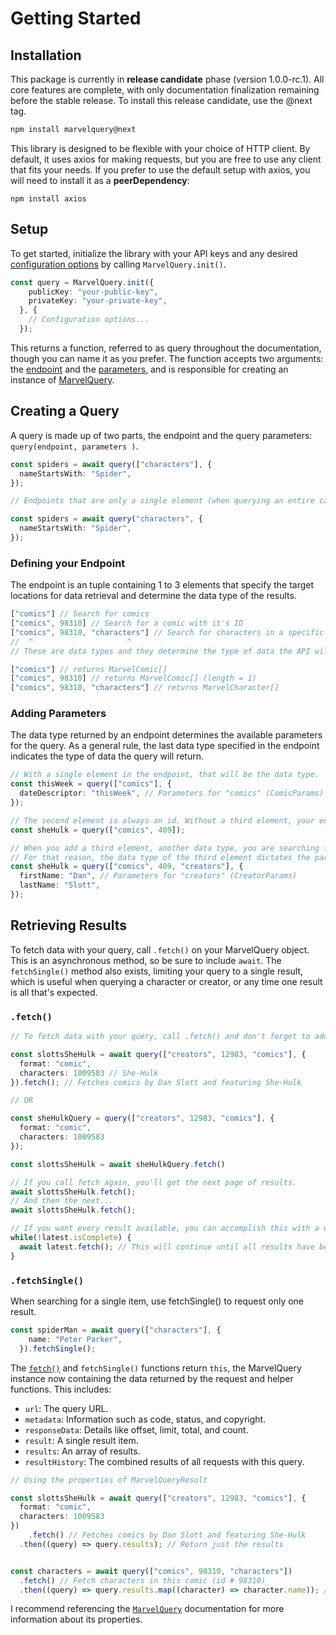 # Getting Started

## Installation

This package is currently in **release candidate** phase (version 1.0.0-rc.1). All core features are complete, with only documentation finalization remaining before the stable release. To install this release candidate, use the @next tag.

```bash npm2yarn
npm install marvelquery@next
```

This library is designed to be flexible with your choice of HTTP client. By default, it uses axios for making requests, but you are free to use any client that fits your needs. If you prefer to use the default setup with axios, you will need to install it as a **peerDependency**:

```shell
npm install axios
```

## Setup

To get started, initialize the library with your API keys and any desired [configuration options](#config) by calling `MarvelQuery.init()`.

```ts
const query = MarvelQuery.init({
    publicKey: "your-public-key",
    privateKey: "your-private-key",
  }, {
    // Configuration options...
  });
```

This returns a function, referred to as query throughout the documentation, though you can name it as you prefer. The function accepts two arguments: the [endpoint](#endpoint) and the [parameters](api-parameters.md), and is responsible for creating an instance of [MarvelQuery](#marvelquery).

## Creating a Query

A query is made up of two parts, the endpoint and the query parameters: `query(endpoint, parameters )`.

```ts
const spiders = await query(["characters"], {
  nameStartsWith: "Spider",
});

// Endpoints that are only a single element (when querying an entire category/data-type) you can remove the brackets

const spiders = await query("characters", {
  nameStartsWith: "Spider",
});
```

### Defining your Endpoint

The endpoint is an tuple containing 1 to 3 elements that specify the target locations for data retrieval and determine the data type of the results.

```ts
["comics"] // Search for comics
["comics", 98310] // Search for a comic with it's ID
["comics", 98310, "characters"] // Search for characters in a specific comic
//  ^                     ^
// These are data types and they determine the type of data the API will return.

["comics"] // returns MarvelComic[]
["comics", 98310] // returns MarvelComic[] (length = 1)
["comics", 98310, "characters"] // returns MarvelCharacter[]
```

### Adding Parameters

The data type returned by an endpoint determines the available parameters for the query. As a general rule, the last data type specified in the endpoint indicates the type of data the query will return.

```ts
// With a single element in the endpoint, that will be the data type.
const thisWeek = query(["comics"], {
  dateDescriptor: "thisWeek", // Parameters for "comics" (ComicParams)
});

// The second element is always an id. Without a third element, your endpoint represents a single item and therefore has no available parameters.
const sheHulk = query(["comics", 409]);

// When you add a third element, another data type, you are searching for items of that type that are linked to the id in the endpoint.
// For that reason, the data type of the third element dictates the parameters available for that endpoint.
const sheHulk = query(["comics", 409, "creators"], {
  firstName: "Dan", // Parameters for "creators" (CreatorParams)
  lastName: "Slott",
});
```

## Retrieving Results

To fetch data with your query, call `.fetch()` on your MarvelQuery object. This is an asynchronous method, so be sure to include `await`. The `fetchSingle()` method also exists, limiting your query to a single result, which is useful when querying a character or creator, or any time one result is all that's expected.

### `.fetch()`

```ts
// To fetch data with your query, call .fetch() and don't forget to add "await".

const slottsSheHulk = await query(["creators", 12983, "comics"], {
  format: "comic",
  characters: 1009583 // She-Hulk
}).fetch(); // Fetches comics by Dan Slott and featuring She-Hulk

// OR

const sheHulkQuery = query(["creators", 12983, "comics"], {
  format: "comic",
  characters: 1009583
});

const slottsSheHulk = await sheHulkQuery.fetch()

// If you call fetch again, you'll get the next page of results.
await slottsSheHulk.fetch();
// And then the next...
await slottsSheHulk.fetch();

// If you want every result available, you can accomplish this with a while loop and the .isComplete property.
while(!latest.isComplete) {
  await latest.fetch(); // This will continue until all results have been received
}
```

### `.fetchSingle()`

When searching for a single item, use fetchSingle() to request only one result.

```ts
const spiderMan = await query(["characters"], {
    name: "Peter Parker",
  }).fetchSingle();
```



The [`fetch()`](#marvelquery) and `fetchSingle()` functions return `this`, the MarvelQuery instance now containing the data returned by the request and helper functions. This includes:

- `url`: The query URL.
- `metadata`: Information such as code, status, and copyright.
- `responseData`: Details like offset, limit, total, and count.
- `result`: A single result item.
- `results`: An array of results.
- `resultHistory`: The combined results of all requests with this query.

```ts
// Using the properties of MarvelQueryResult

const slottsSheHulk = await query(["creators", 12983, "comics"], {
  format: "comic",
  characters: 1009583
})
	.fetch() // Fetches comics by Dan Slott and featuring She-Hulk
  .then((query) => query.results); // Return just the results


const characters = await query(["comics", 98310, "characters"])
  .fetch() // Fetch characters in this comic (id # 98310)
  .then((query) => query.results.map((character) => character.name)); // Return an array of character names.


```

I recommend referencing the [`MarvelQuery`](#marvelquery) documentation for more information about its properties.
